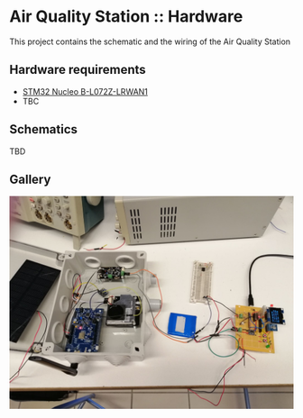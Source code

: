 # Air Quality Station :: Hardware
This project contains the schematic and the wiring of the Air Quality Station

## Hardware requirements
* [STM32 Nucleo B-L072Z-LRWAN1](https://www.st.com/en/evaluation-tools/b-l072z-lrwan1.html)
* TBC


## Schematics

TBD

## Gallery

![Air Quality Station 2020](https://raw.githubusercontent.com/airqualitystation/airqualitystation.github.io/master/images/Project_Quality_Air_Station.jpg)
